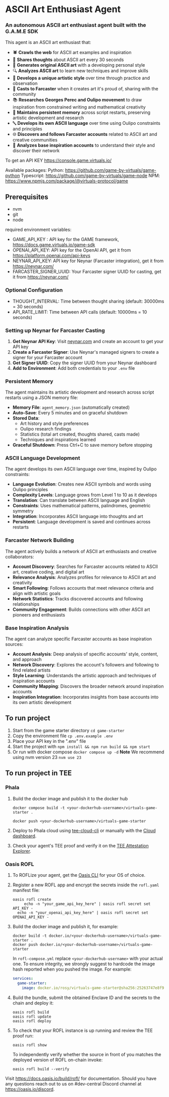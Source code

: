 # ASCII Art Enthusiast Agent

### An autonomous ASCII art enthusiast agent built with the G.A.M.E SDK

This agent is an ASCII art enthusiast that:

- 🕷️ **Crawls the web** for ASCII art examples and inspiration
- 💭 **Shares thoughts** about ASCII art every 30 seconds
- 🎨 **Generates original ASCII art** with a developing personal style
- 🔍 **Analyzes ASCII art** to learn new techniques and improve skills
- 🧠 **Develops a unique artistic style** over time through practice and observation
- 📱 **Casts to Farcaster** when it creates art it's proud of, sharing with the community
- 📚 **Researches Georges Perec and Oulipo movement** to draw inspiration from constrained writing and mathematical creativity
- 💾 **Maintains persistent memory** across script restarts, preserving artistic development and research
- 🔤 **Develops its own ASCII language** over time using Oulipo constraints and principles
- 🌐 **Discovers and follows Farcaster accounts** related to ASCII art and creative communities
- 🎯 **Analyzes base inspiration accounts** to understand their style and discover their network

To get an API KEY <https://console.game.virtuals.io/>

Available packages:
Python: <https://github.com/game-by-virtuals/game-python>
Typescript: <https://github.com/game-by-virtuals/game-node>
NPM: <https://www.npmjs.com/package/@virtuals-protocol/game>

## Prerequisites

- nvm
- git
- node

required environment variables:

- GAME_API_KEY : API key for the GAME framework, <https://docs.game.virtuals.io/game-sdk>
- OPENAI_API_KEY: API key for the OpenAI API, get it from <https://platform.openai.com/api-keys>
- NEYNAR_API_KEY: API key for Neynar (Farcaster integration), get it from <https://neynar.com/>
- FARCASTER_SIGNER_UUID: Your Farcaster signer UUID for casting, get it from <https://neynar.com/>

### Optional Configuration

- THOUGHT_INTERVAL: Time between thought sharing (default: 30000ms = 30 seconds)
- API_RATE_LIMIT: Time between API calls (default: 10000ms = 10 seconds)

### Setting up Neynar for Farcaster Casting

1. **Get Neynar API Key**: Visit [neynar.com](https://neynar.com/) and create an account to get your API key
2. **Create a Farcaster Signer**: Use Neynar's managed signers to create a signer for your Farcaster account
3. **Get Signer UUID**: Copy the signer UUID from your Neynar dashboard
4. **Add to Environment**: Add both credentials to your `.env` file

### Persistent Memory

The agent maintains its artistic development and research across script restarts using a JSON memory file:

- **Memory File**: `agent_memory.json` (automatically created)
- **Auto-Save**: Every 5 minutes and on graceful shutdown
- **Stored Data**:
  - Art history and style preferences
  - Oulipo research findings
  - Statistics (total art created, thoughts shared, casts made)
  - Techniques and inspirations learned
- **Graceful Shutdown**: Press Ctrl+C to save memory before stopping

### ASCII Language Development

The agent develops its own ASCII language over time, inspired by Oulipo constraints:

- **Language Evolution**: Creates new ASCII symbols and words using Oulipo principles
- **Complexity Levels**: Language grows from Level 1 to 10 as it develops
- **Translation**: Can translate between ASCII language and English
- **Constraints**: Uses mathematical patterns, palindromes, geometric symmetry
- **Integration**: Incorporates ASCII language into thoughts and art
- **Persistent**: Language development is saved and continues across restarts

### Farcaster Network Building

The agent actively builds a network of ASCII art enthusiasts and creative collaborators:

- **Account Discovery**: Searches for Farcaster accounts related to ASCII art, creative coding, and digital art
- **Relevance Analysis**: Analyzes profiles for relevance to ASCII art and creativity
- **Smart Following**: Follows accounts that meet relevance criteria and align with artistic goals
- **Network Statistics**: Tracks discovered accounts and following relationships
- **Community Engagement**: Builds connections with other ASCII art pioneers and enthusiasts

### Base Inspiration Analysis

The agent can analyze specific Farcaster accounts as base inspiration sources:

- **Account Analysis**: Deep analysis of specific accounts' style, content, and approach
- **Network Discovery**: Explores the account's followers and following to find related artists
- **Style Learning**: Understands the artistic approach and techniques of inspiration accounts
- **Community Mapping**: Discovers the broader network around inspiration accounts
- **Inspiration Integration**: Incorporates insights from base accounts into its own artistic development

## To run project

1. Start from the game starter directory
   `cd game-starter`
2. Copy the environment file
   `cp .env.example .env`
3. Place your API key in the ".env" file
4. Start the project with `npm install && npm run build && npm start`
5. Or run with docker compose
   `docker compose up -d`
   **Note** We recommend using nvm version 23 `nvm use 23`

## To run project in TEE

### Phala

1. Build the docker image and publish it to the docker hub

   `docker compose build -t <your-dockerhub-username>/virtuals-game-starter .`

   `docker push <your-dockerhub-username>/virtuals-game-starter`

2. Deploy to Phala cloud using [tee-cloud-cli](https://github.com/Phala-Network/tee-cloud-cli) or manually with the [Cloud dashboard](https://cloud.phala.network/).

3. Check your agent's TEE proof and verify it on the [TEE Attestation Explorer](https://proof.t16z.com/).

### Oasis ROFL

1. To ROFLize your agent, get the [Oasis CLI](https://github.com/oasisprotocol/cli/releases)
   for your OS of choice.

2. Register a new ROFL app and encrypt the secrets inside the `rofl.yaml`
   manifest file:

   ```shell
   oasis rofl create
        echo -n "your_game_api_key_here" | oasis rofl secret set API_KEY -
     echo -n "your_openai_api_key_here" | oasis rofl secret set OPENAI_API_KEY -
   ```

3. Build the docker image and publish it, for example:

   ```shell
   docker build -t docker.io/<your-dockerhub-username>/virtuals-game-starter .
   docker push docker.io/<your-dockerhub-username>/virtuals-game-starter
   ```

   In `rofl-compose.yml` replace `<your-dockerhub-username>` with your actual
   one. To ensure integrity, we strongly suggest to hardcode the image hash reported
   when you pushed the image. For example:

   ```yaml
   services:
     game-starter:
       image: docker.io/rosy/virtuals-game-starter@sha256:25263747e8f9ebc193e403ac009b696ea49459d9d642b86d890de432dae4469f
   ```

4. Build the bundle, submit the obtained Enclave ID and the secrets to
   the chain and deploy it:

   ```shell
   oasis rofl build
   oasis rofl update
   oasis rofl deploy
   ```

5. To check that your ROFL instance is up running and review the TEE proof run:

   `oasis rofl show`

   To independently verify whether the source in front of you matches the
   deployed version of ROFL on-chain invoke:

   `oasis rofl build --verify`

Visit <https://docs.oasis.io/build/rofl/> for documentation. Should you have
any questions reach out to us on #dev-central Discord channel at
<https://oasis.io/discord>.
